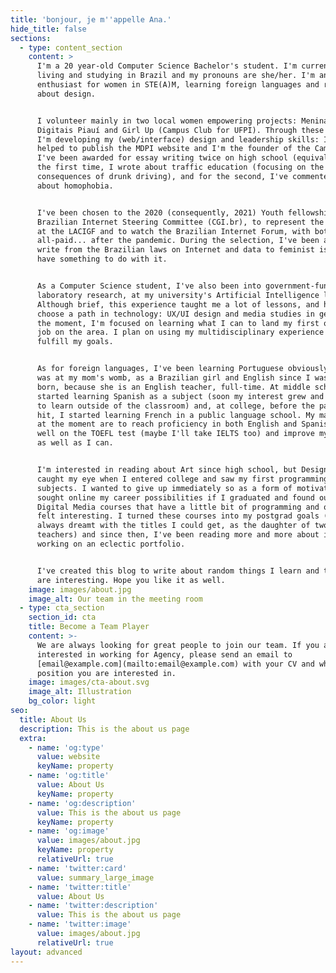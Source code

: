 ```yaml
---
title: 'bonjour, je m''appelle Ana.'
hide_title: false
sections:
  - type: content_section
    content: >
      I'm a 20 year-old Computer Science Bachelor's student. I'm currently
      living and studying in Brazil and my pronouns are she/her. I'm an
      enthusiast for women in STE(A)M, learning foreign languages and reading
      about design.


      I volunteer mainly in two local women empowering projects: Meninas
      Digitais Piauí and Girl Up (Campus Club for UFPI). Through these projects,
      I'm developing my (web/interface) design and leadership skills: I've
      helped to publish the MDPI website and I'm the founder of the Campus Club.
      I've been awarded for essay writing twice on high school (equivalent): in
      the first time, I wrote about traffic education (focusing on the
      consequences of drunk driving), and for the second, I've commented briefly
      about homophobia. 


      I've been chosen to the 2020 (consequently, 2021) Youth fellowship of the
      Brazilian Internet Steering Committee (CGI.br), to represent the country
      at the LACIGF and to watch the Brazilian Internet Forum, with both trips
      all-paid... after the pandemic. During the selection, I've been asked to
      write from the Brazilian laws on Internet and data to feminist issues that
      have something to do with it.


      As a Computer Science student, I've also been into government-funded
      laboratory research, at my university's Artificial Intelligence lab.
      Although brief, this experience taught me a lot of lessons, and helped me
      choose a path in technology: UX/UI design and media studies in general. In
      the moment, I'm focused on learning what I can to land my first official
      job on the area. I plan on using my multidisciplinary experience to
      fulfill my goals.


      As for foreign languages, I've been learning Portuguese obviously since I
      was at my mom's womb, as a Brazilian girl and English since I was actually
      born, because she is an English teacher, full-time. At middle school, I
      started learning Spanish as a subject (soon my interest grew and I started
      to learn outside of the classroom) and, at college, before the pandemic
      hit, I started learning French in a public language school. My main goals
      at the moment are to reach proficiency in both English and Spanish, score
      well on the TOEFL test (maybe I'll take IELTS too) and improve my French
      as well as I can.


      I'm interested in reading about Art since high school, but Design only
      caught my eye when I entered college and saw my first programming
      subjects. I wanted to give up immediately so as a form of motivation, I
      sought online my career possibilities if I graduated and found out about
      Digital Media courses that have a little bit of programming and overall
      felt interesting. I turned these courses into my postgrad goals (as I've
      always dreamt with the titles I could get, as the daughter of two
      teachers) and since then, I've been reading more and more about it and
      working on an eclectic portfolio.


      I've created this blog to write about random things I learn and think that
      are interesting. Hope you like it as well.
    image: images/about.jpg
    image_alt: Our team in the meeting room
  - type: cta_section
    section_id: cta
    title: Become a Team Player
    content: >-
      We are always looking for great people to join our team. If you are
      interested in working for Agency, please send an email to
      [email@example.com](mailto:email@example.com) with your CV and which
      position you are interested in.
    image: images/cta-about.svg
    image_alt: Illustration
    bg_color: light
seo:
  title: About Us
  description: This is the about us page
  extra:
    - name: 'og:type'
      value: website
      keyName: property
    - name: 'og:title'
      value: About Us
      keyName: property
    - name: 'og:description'
      value: This is the about us page
      keyName: property
    - name: 'og:image'
      value: images/about.jpg
      keyName: property
      relativeUrl: true
    - name: 'twitter:card'
      value: summary_large_image
    - name: 'twitter:title'
      value: About Us
    - name: 'twitter:description'
      value: This is the about us page
    - name: 'twitter:image'
      value: images/about.jpg
      relativeUrl: true
layout: advanced
---
```

